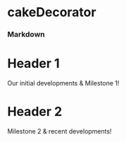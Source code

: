 # cakeDecorator

### Markdown

# Header 1
Our initial developments & Milestone 1!

# Header 2
Milestone 2 & recent developments!
